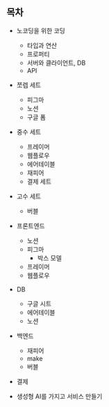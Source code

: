 ## 목차

- 노코딩을 위한 코딩
	- 타입과 연산
	- 프로퍼티
	- 서버와 클라이언트, DB
	- API
- 쪼렙 세트
	- 피그마
	- 노션
	- 구글 폼
- 중수 세트
	- 프레이머
	- 웹플로우
	- 에어테이블
	- 재피어
	- 결제 세트
- 고수 세트
	- 버블

- 프론트엔드
	- 노션
	- 피그마
		- 박스 모델
	- 프레이머
	- 웹플로우
- DB
	- 구글 시트
	- 에어테이블
	- 노션
- 백엔드
	- 재피어
	- make
	- 버블
- 결제

- 생성형 AI를 가지고 서비스 만들기